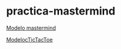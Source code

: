 # practica-mastermind

[Modelo mastermind](https://plantuml-server.kkeisuke.app/svg/XLN1JkCm4BtxAoouX8LosYEgw4B48cMXAg1gZyQnKciJEx8TLQik_xvZJvBQJPQz9FMRb_6RDsFtrZfcNDVKXF2QMKj_CEk4QQGgwO7G1LqRtMehodNDVWj3ssJf2I-26-7wi8qM8SYPKXx7juVsHZhnAbqjiWk_Re6ClzwrhWLJ0LbLJ2eFNz83I7IIVz06eOz1QhmpQFs_s57jdMxUfOAiMlMI8mHubqdkB4rx4GYj4IqpK0EbOSsKtGCLWw76M6gQ0SLAvIXpJZIjim4ef7Kt0pCIj1mBYK3yX8DXmwRf7jaWCu0dbBZ-IhW2UZuJYejPzK9ZREQJ8JwqKjgjz8sVm8M6Bn4UJOfLeKLZwxrNsyVNxu2UeqztkjPcIRb_sG1x3XIpbMw7rWlLDJJmGhfDVW_FRyLR3g-VUL4yR-77moRFd-3zl5azFVZ8-cspBl8WDzc-5geAcNsayXC3YQVZ61LnY2OfiHKdPYDiLplAMSsxcZc1wsp6rNIe8iTck6ZSvDm1rkzdmYiWwCrO2zynG_s3SOTZVZoJV2VuhqVLTYvxSKQg2Zo11IepWfKd7UPQEJYkDiCzGfkkWeyWM1wB-eoF32jSXj9n7NT_a6u7J_ynTvFps7k1PfKW7uzJoHfMYJ9gJ-Ob1mAgxncOjf-uUn_EKWXfsMddPXM2AX9TkryMYsLo_qo2wKad9Bc2vmWdzwAEEV7DboJIHnqnXqolqElhpzATCj5O4iEXghElPpYH98dT_5cKUgzchkvvsfmGCdVnXVfwCUHMg1B-1Vy2.svg)

[ModelocTicTacToe](https://plantuml-server.kkeisuke.app/svg/ZLHTQy8m57rUVqNmgMvMc7iVCkVJO8vHt41aNDDGWsdI9QaYudzVFgfDjHjx2JVdVkJSSsyxLXgahWeMHPY1KYYbE0MS2e8E4KhGam2PePKzxVMDmPx8nHALpb0MIol9aJQ7lLWyxbjh9GGZm15L7vHp8jieNXEyUHSxrG5F1AiAtkLvff0B3anr5pE9SIesnD2nv_q01RTHw_PW2joXW-bUKtn41L1kQXvFAao4a1dbe9qC9h81Oierac8tGDR0ZclVnJGTpu7HBFQe9925fRsYjchY2IsMHa_rNO4aocLa4dPricUS4-sCEA25psOVkT2oqjt-Lj--R26s90mMakQKJuAKxfVgXYxJhxWqIaoBKk_ZFwereJECgvAIx5zT63a9hmeFMZ7JsSlqzUipkl76pEcBro3DcAYcm1h1un3sB7QIcia6K_AB7ex9l-oYlJE-ajME8FXWQZ6SMctu_8pxTlmZTfksm2hYaWn5dXFhhZV1kiqUp6s49nf5pRTwcoIFVhCkmTweL_EzzDZYfeXdvW3NODrv0zGHm-5Zi1MdiDzHpoQAneHdvl_o0m00.svg)
